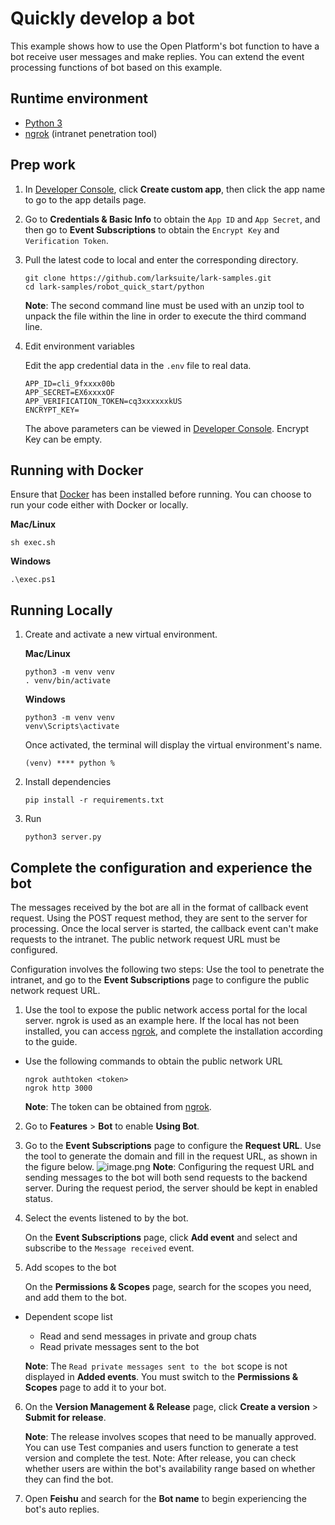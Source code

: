 # Quickly develop a bot

This example shows how to use the Open Platform's bot function to have a bot receive user messages and make replies. You
can extend the event processing functions of bot based on this example.

## Runtime environment

- [Python 3](https://www.python.org/)
- [ngrok](https://ngrok.com/download) (intranet penetration tool)

## Prep work

1. In [Developer Console](https://open.feishu.cn/app/), click **Create custom app**, then click the app name to go to
   the app details page.
2. Go to **Credentials & Basic Info** to obtain the `App ID` and `App Secret`, and then go to **Event Subscriptions** to
   obtain the
   `Encrypt Key` and `Verification Token`.
3. Pull the latest code to local and enter the corresponding directory.
    ```
    git clone https://github.com/larksuite/lark-samples.git
    cd lark-samples/robot_quick_start/python
    ```

   **Note**: The second command line must be used with an unzip tool to unpack the file within the line in order to
   execute the third command line.

4. Edit environment variables

   Edit the app credential data in the `.env` file to real data.
    ```
    APP_ID=cli_9fxxxx00b
    APP_SECRET=EX6xxxxOF
    APP_VERIFICATION_TOKEN=cq3xxxxxxkUS 
    ENCRYPT_KEY=
    ```
   The above parameters can be viewed in [Developer Console](https://open.feishu.cn/app/). Encrypt Key can be empty.

## Running with Docker

Ensure that [Docker](https://www.docker.com/) has been installed before running. You can choose to run your code either
with Docker or locally.

**Mac/Linux**

```
sh exec.sh
```

**Windows**

```
.\exec.ps1
```

## Running Locally

1. Create and activate a new virtual environment.

   **Mac/Linux**
   ```
   python3 -m venv venv 
   . venv/bin/activate
   ```

   **Windows**
   ```
   python3 -m venv venv 
   venv\Scripts\activate
   ```

   Once activated, the terminal will display the virtual environment's name.
   ```
   (venv) **** python %
   ```

2. Install dependencies

   ```
   pip install -r requirements.txt
   ```

3. Run

   ```
   python3 server.py
   ```

## Complete the configuration and experience the bot

The messages received by the bot are all in the format of callback event request. Using the POST request method, they
are sent to the server for processing. Once the local server is started, the callback event can't make requests to the
intranet. The public network request URL must be configured.

Configuration involves the following two steps: Use the tool to penetrate the intranet, and go to the **Event
Subscriptions** page to configure the public network request URL.

1. Use the tool to expose the public network access portal for the local server. ngrok is used as an example here. If
   the local has not been installed, you can access [ngrok](https://ngrok.com/download), and complete the installation
   according to the guide.

- Use the following commands to obtain the public network URL

   ```
   ngrok authtoken <token>
   ngrok http 3000
   ```

  **Note**: The token can be obtained from [ngrok](https://dashboard.ngrok.com/signup).

2. Go to **Features** > **Bot** to enable **Using Bot**.
3. Go to the **Event Subscriptions** page to configure the **Request URL**. Use the tool to generate the domain and fill
   in the request URL, as shown in the figure below.
   ![image.png](https://sf3-cn.feishucdn.com/obj/open-platform-opendoc/0ce38ea653e636accbd6d268b69360f9_Osy22NvNOK.png)
   **Note**: Configuring the request URL and sending messages to the bot will both send requests to the backend server.
   During the request period, the server should be kept in enabled status.

4. Select the events listened to by the bot.

   On the **Event Subscriptions** page, click **Add event** and select and subscribe to the `Message received` event.
5. Add scopes to the bot

   On the **Permissions & Scopes** page, search for the scopes you need, and add them to the bot.

- Dependent scope list
    - Read and send messages in private and group chats
    - Read private messages sent to the bot

  **Note**: The `Read private messages sent to the bot` scope is not displayed in **Added events**. You must switch to
  the **Permissions & Scopes** page to add it to your bot.

6. On the **Version Management & Release** page, click **Create a version** > **Submit for release**.

   **Note**: The release involves scopes that need to be manually approved. You can use Test companies and users
   function to generate a test version and complete the test. Note: After release, you can check whether users are
   within the bot's availability range based on whether they can find the bot.

8. Open **Feishu** and search for the **Bot name** to begin experiencing the bot's auto replies.
